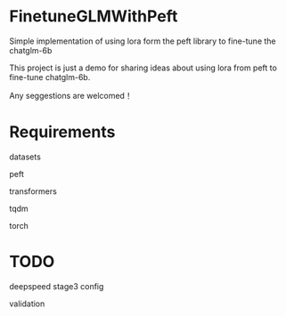 # FinetuneGLMWithPeft
Simple implementation of using lora form the peft library to fine-tune the chatglm-6b

This project is just a demo for sharing ideas about using lora from peft to fine-tune chatglm-6b. 

Any seggestions are welcomed！

# Requirements

datasets

peft

transformers

tqdm

torch

# TODO

deepspeed stage3 config

validation
